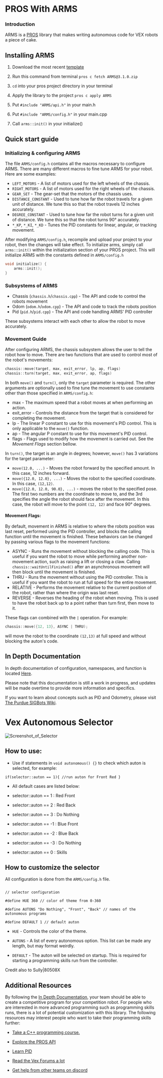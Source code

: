 
# PROS With ARMS



### Introduction
ARMS is a [PROS](https://pros.cs.purdue.edu/) library that makes writing autonomous code for VEX robots a piece of cake. 

  

## Installing ARMS

1. Download the most recent [template](https://github.com/purduesigbots/ARMS/releases)

2. Run this command from terminal `pros c fetch ARMS@3.1.0.zip`

3.  `cd` into your pros project directory in your terminal

4. Apply the library to the project `pros c apply ARMS`

5. Put `#include "ARMS/api.h"` in your main.h

6. Put `#include "ARMS/config.h"` in your main.cpp

7. Call `arms::init()` in your initialize()


## Quick start guide 
### Initializing & configuring ARMS 
The file `ARMS/config.h` contains all the macros necessary to configure ARMS. There are many different macros to fine tune ARMS for your robot. Here are some examples:

* `LEFT_MOTORS` - A list of motors used for the left wheels of the chassis.
* `RIGHT_MOTORS` - A list of motors used for the right wheels of the chassis.
* `GEAR_SET`	- The gear-set that the motors of the chassis uses.
* `DISTANCE_CONSTANT` - Used to tune how far the robot travels for a given unit of distance. We tune this so that the robot travels 12 inches accurately.
* `DEGREE_CONSTANT` - Used to tune how far the robot turns for a given unit of distance. We tune this so that the robot turns 90° accurately.
* `*_KP`, `*_KI`, `*_KD` - Tunes the PID constants for linear, angular, or tracking movement.

After modifying `ARMS/config.h`, recompile and upload your project to your robot, then the changes will take effect. 
To initialize arms, simply call `arms::init()` within the initialization section of your PROS project. This will initialize ARMS with the constants defined in `ARMS/config.h`
```cpp
void initialize() {
	arms::init();
}
```
### Subsystems of ARMS
* Chassis (`chassis.h`/`chassis.cpp`) - The API and code to control the robots movement
* Odom (`odom.h`/`odom.cpp`) - The API and code to track the robots position
* Pid (`pid.h`/`pid.cpp`) - The API and code handling ARMS' PID controller

These subsystems interact with each other to allow the robot to move accurately.

### Movement Guide
After configuring ARMS, the chassis subsystem allows the user to tell the robot how to move. There are two functions that are used to control most of the robot's movements:
```cpp 
chassis::move(target, max, exit_error, lp, ap, flags)
chassis::turn(target, max, exit_error, ap, flags)
```

In both `move()` and `turn()`, only the `target` parameter is required. The other arguments are optionally used to fine tune the movement to use constants other than those specified in `ARMS/config.h`:
* max - The maximum speed that a robot moves at when performing an action.
* exit_error - Controls the distance from the target that is considered for completing the movement.
* lp - The linear P constant to use for this movement's PID control. This is only applicable to the `move()` function.
* ap - The angular P constant to use for this movement's PID control.
* flags - Flags used to modify how the movement is carried out. See the _Movement Flags_ section bellow. 

In `turn()`,  the target is an angle in degrees; however, `move()` has 3 variations for the target parameter:
* `move(12.0, ...)` - Moves the robot forward by the specified amount. In this case, 12 inches forward.
* `move({12.0, 12.0}, ...)` - Moves the robot to the specified coordinate. In this case, `(12,12)`.
* `move({12.0, 12.0, 90.0}, ...)` - moves the robot to the specified pose. The first two numbers are the coordinate to move to, and the 3rd specifies the angle the robot should face after the movement. In this case, the robot will move to the point `(12, 12)` and face 90° degrees.

#### Movement Flags:
By default, movement in ARMS is relative to where the robots position was last reset, performed using the PID controller, and blocks the calling function until the movement is finished. These behaviors can be changed by passing various flags to the movement functions:
* ASYNC - Runs the movement without blocking the calling code. This is useful if you want the robot to move while performing another non-movement action, such as raising a lift or closing a claw. Calling `chassis::waitUntilFinished()` after an asynchronous movement will then block until the movement is finished.
* THRU - Runs the movement without using the PID controller. This is useful if you want the robot to run at full speed for the entire movement. 
* RELATIVE - Performs the movement relative to the current position of the robot, rather than where the origin was last reset.
* REVERSE - Reverses the heading of the robot when moving. This is used to have the robot back up to a point rather than turn first, then move to it. 

These flags can  combined with the `|` operation. For example:
```cpp
chassis::move({12, 13}, ASYNC | THRU); 
```
will move the robot to the coordinate `(12,13)` at full speed and without blocking the auton's code. 

## In Depth Documentation
In depth documentation of configuration, namespaces, and function is located [Here](https://purduesigbots.github.io/ARMS-doxygen-docs/).

Please note that this documentation is still a work in progress, and updates will be made overtime to provide more information and specifics.

If you want to learn about concepts such as PID and Odometry, please visit [The Purdue SIGBots Wiki](https://wiki.purduesigbots.com/).

# Vex Autonomous Selector

![Screenshot_of_Selector](https://user-images.githubusercontent.com/22580992/67626102-d9e1d080-f814-11e9-84cd-63a44e6a35af.png)

  

## How to use:

* Use if statements in `void autonomous() {}` to check which auton is selected, for example:

```if(selector::auton == 1){ //run auton for Front Red }```

  

* All default cases are listed below:

* selector::auton == 1 : Red Front

* selector::auton == 2 : Red Back

* selector::auton == 3 : Do Nothing

* selector::auton == -1 : Blue Front

* selector::auton == -2 : Blue Back

* selector::auton == -3 : Do Nothing

* selector::auton == 0 : Skills

  

## How to customize the selector

All configuration is done from the `ARMS/config.h` file.

```

// selector configuration

#define HUE 360 // color of theme from 0-360

#define AUTONS "Do Nothing", "Front", "Back" // names of the autonomous programs

#define DEFAULT 1 // default auton

```

*  `HUE` - Controls the color of the theme.

*  `AUTONS` - A list of every autonomous option. This list can be made any length, but may format weirdly.

*  `DEFAULT` - The auton will be selected on startup. This is required for starting a programming skills run from the controller.

  

Credit also to Sully|80508X

  

## Additional Resources

By following the [In Depth Documentation](https://purduesigbots.github.io/ARMS-doxygen-docs/), your team should be able to create a competitive program for your competition robot. For people who are interested in more advanced programming such as programming skills runs, there is a lot of potential customization with this library. The following resources may interest people who want to take their programming skills further:

- [Take a C++ programming course.](https://www.codecademy.com/learn/learn-c-plus-plus)

- [Explore the PROS API](https://pros.cs.purdue.edu/v5/index.html)

- [Learn PID](http://georgegillard.com/documents/2-introduction-to-pid-controllers)

- [Read the Vex Forums a lot](http://vexforum.com)

- [Get help from other teams on discord](https://discordapp.com/invite/9JDWW8e)
